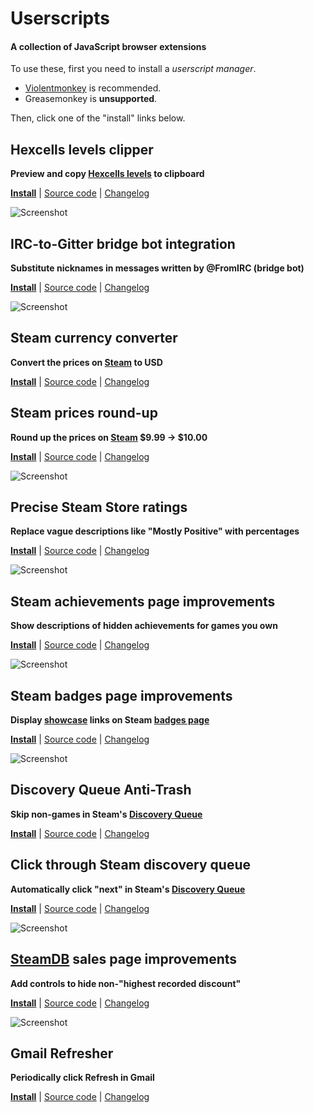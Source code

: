 # Userscripts

#### A collection of JavaScript browser extensions

To use these, first you need to install a *userscript manager*.

* [Violentmonkey](https://violentmonkey.github.io/about/) is recommended.
* Greasemonkey is **unsupported**.

Then, click one of the "install" links below.


## Hexcells levels clipper

**Preview and copy [Hexcells levels](https://www.reddit.com/r/hexcellslevels/) to clipboard**

**[Install](https://github.com/oprypin/userscripts/raw/master/hexcellslevels-clipper.user.js)**
| [Source code](source/hexcellslevels-clipper.user.ls)
| [Changelog](https://github.com/oprypin/userscripts/commits/master/hexcellslevels-clipper.user.js)

![Screenshot](https://i.imgur.com/Y84XAxw.png)


## IRC-to-Gitter bridge bot integration

**Substitute nicknames in messages written by @FromIRC (bridge bot)**

**[Install](https://github.com/oprypin/userscripts/raw/master/gitter-fromirc.user.js)**
| [Source code](source/gitter-fromirc.user.ls)
| [Changelog](https://github.com/oprypin/userscripts/commits/master/gitter-fromirc.user.js)

![Screenshot](https://i.imgur.com/ir27Hd6.gif)


## Steam currency converter

**Convert the prices on [Steam](http://store.steampowered.com/) to USD**

**[Install](https://github.com/oprypin/userscripts/raw/master/steam-currency.user.js)**
| [Source code](source/steam-currency.user.ls)
| [Changelog](https://github.com/oprypin/userscripts/commits/master/steam-currency.user.js)


## Steam prices round-up

**Round up the prices on [Steam](http://store.steampowered.com/) $9.99 &rarr; $10.00**

**[Install](https://github.com/oprypin/userscripts/raw/master/steam-prices.user.js)**
| [Source code](source/steam-prices.user.ls)
| [Changelog](https://github.com/oprypin/userscripts/commits/master/steam-prices.user.js)

![Screenshot](https://i.imgur.com/wbdr2zz.png)


## Precise Steam Store ratings

**Replace vague descriptions like "Mostly Positive" with percentages**

**[Install](https://github.com/oprypin/userscripts/raw/master/steam-ratings.user.js)**
| [Source code](source/steam-ratings.user.ls)
| [Changelog](https://github.com/oprypin/userscripts/commits/master/steam-ratings.user.js)

![Screenshot](https://i.imgur.com/bTNyePe.png)


## Steam achievements page improvements

**Show descriptions of hidden achievements for games you own**

**[Install](https://github.com/oprypin/userscripts/raw/master/steam-achievements.user.js)**
| [Source code](source/steam-achievements.user.ls)
| [Changelog](https://github.com/oprypin/userscripts/commits/master/steam-achievements.user.js)

![Screenshot](https://i.imgur.com/e4T4NgY.png)


## Steam badges page improvements

**Display [showcase](http://www.steamcardexchange.net/index.php?gamepage-appid-480730) links on Steam [badges page](http://steamcommunity.com/my/badges/)**

**[Install](https://github.com/oprypin/userscripts/raw/master/steam-badges.user.js)**
| [Source code](source/steam-badges.user.ls)
| [Changelog](https://github.com/oprypin/userscripts/commits/master/steam-badges.user.js)

![Screenshot](https://i.imgur.com/dpom1ub.png)


## Discovery Queue Anti-Trash

**Skip non-games in Steam's [Discovery Queue](http://store.steampowered.com/explore/)**

**[Install](https://github.com/oprypin/userscripts/raw/master/steam-discovery-anti-vn.user.js)**
| [Source code](source/steam-discovery-anti-vn.user.ls)
| [Changelog](https://github.com/oprypin/userscripts/commits/master/steam-discovery-anti-vn.user.js)


## Click through Steam discovery queue

**Automatically click "next" in Steam's [Discovery Queue](http://store.steampowered.com/explore/)**

**[Install](https://github.com/oprypin/userscripts/raw/master/steam-discovery-clicker.user.js)**
| [Source code](source/steam-discovery-clicker.user.ls)
| [Changelog](https://github.com/oprypin/userscripts/commits/master/steam-discovery-clicker.user.js)

![Screenshot](https://i.imgur.com/09o3p5g.png)


## [SteamDB](https://steamdb.info/sales/) sales page improvements

**Add controls to hide non-"highest recorded discount"**

**[Install](https://github.com/oprypin/userscripts/raw/master/steamdb-sales.user.js)**
| [Source code](source/steamdb-sales.user.ls)
| [Changelog](https://github.com/oprypin/userscripts/commits/master/steamdb-sales.user.js)

![Screenshot](https://i.imgur.com/uH2Xo6a.png)


## Gmail Refresher

**Periodically click Refresh in Gmail**

**[Install](https://github.com/oprypin/userscripts/raw/master/gmail-refresher.user.js)**
| [Source code](source/gmail-refresher.user.ls)
| [Changelog](https://github.com/oprypin/userscripts/commits/master/gmail-refresher.user.js)
